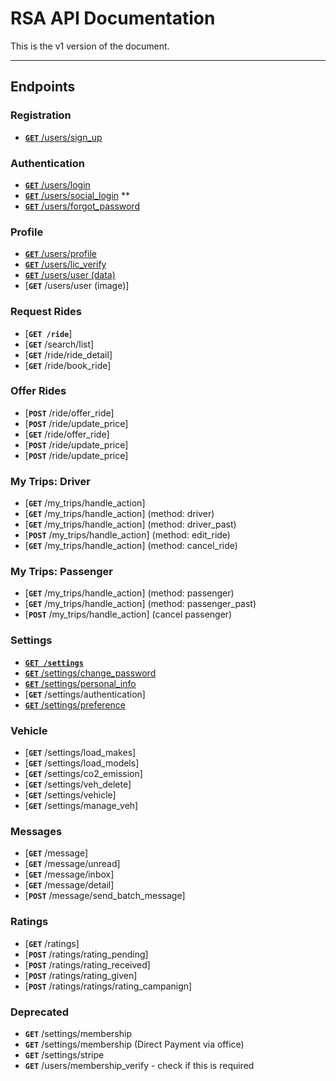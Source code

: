 # RSA API Documentation

This is the v1 version of the document.

***

## Endpoints

### Registration
- [**`GET`** /users/sign_up](/users/registration.md)


### Authentication

- [**`GET`** /users/login](/users/login.md)
- [**`GET`** /users/social_login](/users/social_login.md) **
- [**`GET`** /users/forgot_password](/users/forgot_password.md)

### Profile
- [**`GET`** /users/profile](/users/profile.md)
- [**`GET`** /users/lic_verify](/users/lic_verify.md)
- [**`GET`** /users/user (data)](/users/user_data.md)
- [**`GET`** /users/user (image)]

### Request Rides

- [**`GET /ride`**]
- [**`GET`** /search/list]
- [**`GET`** /ride/ride_detail]
- [**`GET`** /ride/book_ride]


### Offer Rides

- [**`POST`** /ride/offer_ride]
- [**`POST`** /ride/update_price]
- [**`GET`** /ride/offer_ride]
- [**`POST`** /ride/update_price]
- [**`POST`** /ride/update_price]

### My Trips: Driver
- [**`GET`** /my_trips/handle_action]
- [**`GET`** /my_trips/handle_action] (method: driver)
- [**`GET`** /my_trips/handle_action] (method: driver_past)
- [**`POST`** /my_trips/handle_action] (method: edit_ride)
- [**`GET`** /my_trips/handle_action] (method: cancel_ride)


### My Trips: Passenger
- [**`GET`** /my_trips/handle_action] (method: passenger)
- [**`GET`** /my_trips/handle_action] (method: passenger_past)
- [**`POST`** /my_trips/handle_action] (cancel passenger)



### Settings

- **[```GET /settings```](/users/com)**
- [**`GET`** /settings/change_password](/settings/change_password.md)
- [**`GET`** /settings/personal_info](/settings/personal_info.md)
- [**`GET`** /settings/authentication]
- [**`GET`** /settings/preference](/settings/preference.md)


### Vehicle


- [**`GET`** /settings/load_makes]
- [**`GET`** /settings/load_models]
- [**`GET`** /settings/co2_emission]
- [**`GET`** /settings/veh_delete]
- [**`GET`** /settings/vehicle]
- [**`GET`** /settings/manage_veh]

### Messages

- [**`GET`** /message]
- [**`GET`** /message/unread]
- [**`GET`** /message/inbox]
- [**`GET`** /message/detail]
- [**`POST`** /message/send_batch_message]

### Ratings

- [**`GET`** /ratings]
- [**`POST`** /ratings/rating_pending]
- [**`POST`** /ratings/rating_received]
- [**`POST`** /ratings/rating_given]
- [**`POST`** /ratings/ratings/rating_campanign]


### Deprecated
- **`GET`** /settings/membership
- **`GET`** /settings/membership (Direct Payment via office)
- **`GET`** /settings/stripe
- **`GET`** /users/membership_verify - check if this is required
